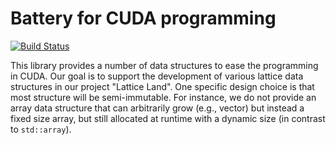 # Battery for CUDA programming

[![Build Status](https://travis-ci.com/lattice-land/cuda-battery.svg?branch=main)](https://travis-ci.com/lattice-land/cuda-battery)

This library provides a number of data structures to ease the programming in CUDA.
Our goal is to support the development of various lattice data structures in our project "Lattice Land".
One specific design choice is that most structure will be semi-immutable.
For instance, we do not provide an array data structure that can arbitrarily grow (e.g., vector) but instead a fixed size array, but still allocated at runtime with a dynamic size (in contrast to `std::array`).
